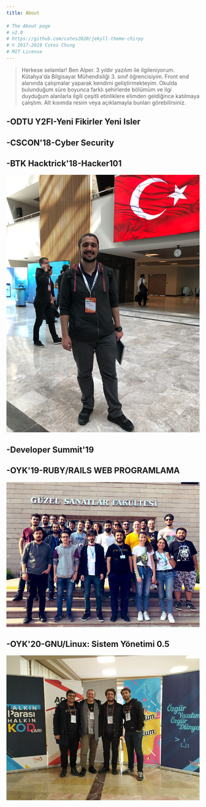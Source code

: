 ```yaml
---
title: About

# The About page
# v2.0
# https://github.com/cotes2020/jekyll-theme-chirpy
# © 2017-2019 Cotes Chung
# MIT License
---
```


> Herkese selamlar! Ben Alper. 3 yıldır yazılım ile ilgileniyorum. Kütahya'da Bilgisayar Mühendisliği 3. sınıf öğrencisiyim. Front end alanında çalışmalar yaparak kendimi geliştirmekteyim. Okulda bulunduğum süre boyunca farklı şehirlerde bölümüm ve ilgi duyduğum alanlarla ilgili çeşitli etinliklere elimden geldiğince katılmaya çalıştım. Alt kısımda resim veya açıklamayla bunları görebilirsiniz.


## -ODTU Y2FI-Yeni Fikirler Yeni Isler
## -CSCON'18-Cyber Security
## -BTK Hacktrick'18-Hacker101
![](/assets/img/sample/btk.png)
## -Developer Summit'19
## -OYK'19-RUBY/RAILS WEB PROGRAMLAMA
![](/assets/img/sample/oykyaz.png)
## -OYK'20-GNU/Linux: Sistem Yönetimi 0.5
![](/assets/img/sample/oykis.png)
